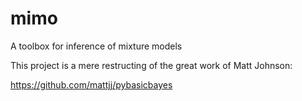 # mimo
A toolbox for inference of mixture models

This project is a mere restructing of the great work of Matt Johnson:

https://github.com/mattjj/pybasicbayes
